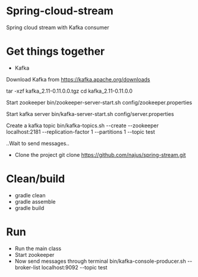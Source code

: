 # Spring-cloud-stream
Spring cloud stream with Kafka consumer

# Get things together
- Kafka

Download Kafka from https://kafka.apache.org/downloads

tar -xzf kafka_2.11-0.11.0.0.tgz
cd kafka_2.11-0.11.0.0

Start zookeeper
bin/zookeeper-server-start.sh config/zookeeper.properties

Start kafka server
bin/kafka-server-start.sh config/server.properties

Create a kafka topic
bin/kafka-topics.sh --create --zookeeper localhost:2181 --replication-factor 1 --partitions 1 --topic test

..Wait to send messages..

- Clone the project
git clone https://github.com/najus/spring-stream.git

# Clean/build

- gradle clean
- gradle assemble
- gradle build

# Run

- Run the main class
- Start zookeeper
- Now send messages through terminal
bin/kafka-console-producer.sh --broker-list localhost:9092 --topic test
